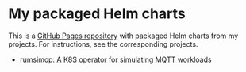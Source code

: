 # My packaged Helm charts

This is a [GitHub Pages repository](https://eickler.github.io/charts/) with packaged Helm charts from my projects. For instructions, see the corresponding projects.

- [rumsimop: A K8S operator for simulating MQTT workloads](https://github.com/eickler/rumsimop)
